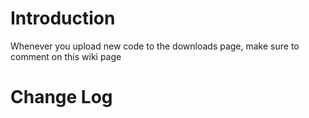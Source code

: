# Introduction #

Whenever you upload new code to the downloads page, make sure to comment on this wiki page


# Change Log #


